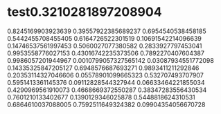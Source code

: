 # test0.3210281897208904
0.8245169903923639
0.39557922385689237
0.6954540538458185
0.5442455708455405
0.6164726522301519
0.10691542214096639
0.14746537561997453
0.5060027077380582
0.2833927797453041
0.9953558776027153
0.43016742235373506
0.7892270407604387
0.9986057201944967
0.0010799057327565142
0.03087934551772098
0.14335325847205127
0.6948576687693271
0.9893411211292846
0.20353114327046606
0.05578901099665323
0.532707493707907
0.5951413361145376
0.09112828544327944
0.06633464221855034
0.4290969561910073
0.4668669372550287
0.38347283556430534
0.7601210133402677
0.1390129346025878
0.5448818624310531
0.6864610037088005
0.7592511649324382
0.09904354056670728
